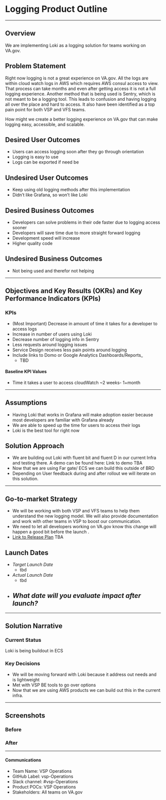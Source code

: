 # Logging Product Outline
---

## Overview
We are implementing Loki as a logging solution for teams working on VA.gov.   

## Problem Statement
Right now logging  is not a  great experience on VA.gov.  All  the logs are within cloud watch logs  in  AWS which requires AWS consul access to view. That process can take months and even after getting access it is not a full logging experience. Another method that is being used is Sentry, which  is not meant to be a logging tool. This leads to confusion and having logging all over the place and hard to access. It also have been identified as a top  pain point  for both VSP and VFS teams.

How might we create a  better logging experience on  VA.gov that can  make logging easy, accessible, and scalable. 
 
## Desired User Outcomes

- Users can access logging soon after they go through orientation
- Logging is easy to use
- Logs can be exported if need be

## Undesired User Outcomes
- Keep using old logging methods after this implementation
- Didn’t like Grafana, so won’t like Loki

## Desired Business Outcomes
- Developers can solve problems in their  ode faster due to logging access sooner
- Developers will save time due to more straight forward logging 
- Development speed will increase
- Higher quality code

## Undesired Business Outcomes
- Not being used and therefor not helping

---
## Objectives and Key Results (OKRs) and Key Performance Indicators (KPIs)

### KPIs
* (Most Important) Decrease in amount of time it takes for a developer to access logs
* Increase in number of users using Loki
* Decrease number of logging  info in Sentry  
* Less requests around logging issues
* Service Design receives less pain points around logging
* Include links to Domo or Google Analytics Dashboards/Reports_
	* TBD

#### Baseline KPI Values
* Time it takes a user to access cloudWatch ~2 weeks- 1+month 

---

## Assumptions
- Having Loki that works in Grafana will make adoption easier because most developers are familiar with Grafana already 
- We are able to speed up the time for users to access their logs 
- Loki is the best tool for right now

## Solution Approach

- We are building out Loki with fluent bit and fluent D in our current Infra and testing there. A demo can be found here: Link to demo TBA
- Now that we are using  Far gate/ ECS we can build this outside of BRD
- Depending on User feedback during and after rollout we will iterate  on this solution. 

--- 

## Go-to-market Strategy
- We will be working with both VSP and VFS teams to help them understand  the new logging model. We will also provide documentation and work with other teams in VSP to boost our communication. 
- We need to let all developers working on VA.gov know this change will happen a good bit before the launch .
- [Link to Release Plan](#go-to-market-strategy) TBA

## Launch Dates
- *Target Launch Date*
  - tbd
- *Actual Launch Date* 
  - tbd
- *What date will you evaluate impact after launch?*
  - 
---

## Solution Narrative

### Current Status
Loki is being buildout in ECS 

### Key Decisions
- We will be moving forward with Loki because it address out needs and is lightweight
- Met with VSP BE tools to go over options 
- Now that we are using AWS products we can build out this in the current infra.

---
   
## Screenshots

### Before

### After

---

#### Communications

- Team Name: VSP Operations
- GitHub Label: vsp-Operations
- Slack channel: #vsp-Operations
- Product POCs:   VSP Operations
- Stakeholders: All teams on VA.gov



